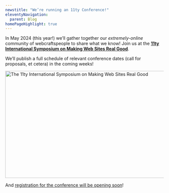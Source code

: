 ```yaml
---
newstitle: "We’re running an 11ty Conference!"
eleventyNavigation:
  parent: Blog
homePageHighlight: true
---
```

In May 2024 (this year!) we’ll gather together our _extremely-online_ community of webcraftspeople to share what we know! Join us at the [**11ty International Symposium on Making Web Sites Real Good**](https://conf.11ty.dev/).

We’ll publish a full schedule of relevant conference dates (call for proposals, et cetera) in the coming weeks!

<a href="https://conf.11ty.dev" class="elv-externalexempt opengraph-card">
  <img src="https://v1.opengraph.11ty.dev/https%3A%2F%2Fconf.11ty.dev%2F/medium/" alt="The 11ty International Symposium on Making Web Sites Real Good" loading="lazy" decoding="async" width="650" height="341">
</a>

And [registration for the conference will be opening soon](https://conf.11ty.dev/#subscription)!
